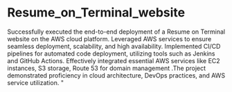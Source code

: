 # Resume_on_Terminal_website

Successfully executed the end-to-end deployment of a Resume on Terminal website on the AWS cloud platform. Leveraged AWS services to ensure seamless deployment, scalability, and high availability. Implemented CI/CD pipelines for automated code deployment, utilizing tools such as Jenkins and GitHub Actions. Effectively integrated essential AWS services like EC2 instances, S3 storage, Route 53 for domain management .The project demonstrated proficiency in cloud architecture, DevOps practices, and AWS service utilization. "
